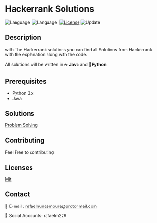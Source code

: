 # Hackerrank Solutions
![Language](https://img.shields.io/badge/language-Python-blue.svg)&nbsp; ![Language](https://img.shields.io/badge/language-Java-blue)&nbsp; [![License](https://img.shields.io/badge/license-MIT-green.svg)](./LICENSE)&nbsp;![Update](https://img.shields.io/badge/update-Daily-brightgreen.svg)&nbsp;

## Description

with The Hackerrank solutions you can find all Solutions from Hackerrank with the explanation along with the code.

All solutions will be written in :coffee: **Java**  and :snake:**Python**



## Prerequisites

- Python 3.x
- Java 


## Solutions
[Problem Solving](https://github.com/rafaelm229/Hackerrank-Solutions/tree/master/Problem%20Solving%20)

## Contributing


Feel Free to contributing


## Licenses


 [Mit](/LICENSE)



## Contact

:email: E-mail : rafaelnunesmoura@protonmail.com

:tada: Social Accounts: rafaelm229
